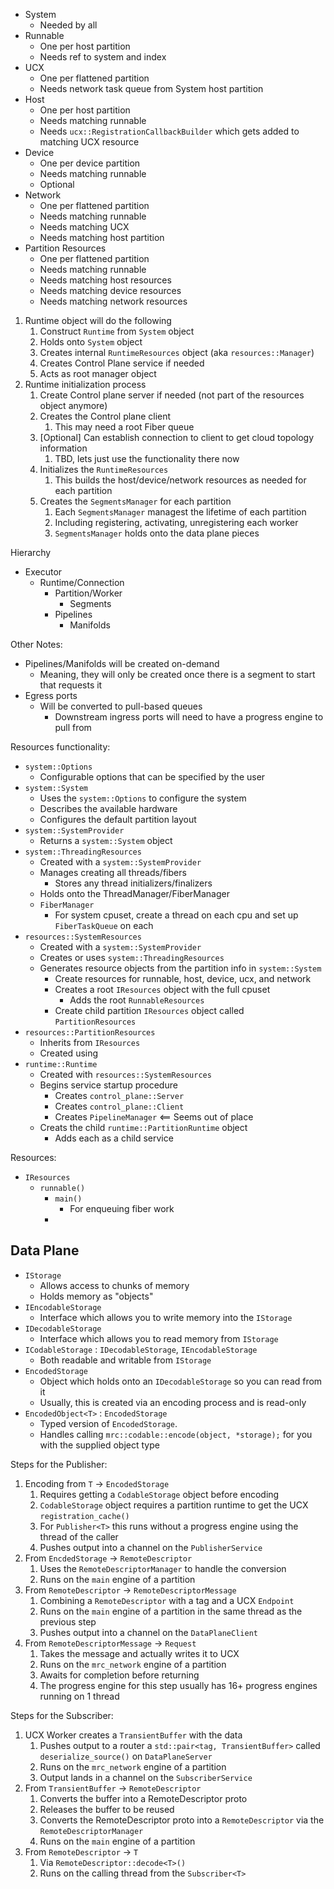 - System
  - Needed by all
- Runnable
  - One per host partition
  - Needs ref to system and index
- UCX
  - One per flattened partition
  - Needs network task queue from System host partition
- Host
  - One per host partition
  - Needs matching runnable
  - Needs `ucx::RegistrationCallbackBuilder` which gets added to matching UCX resource
- Device
  - One per device partition
  - Needs matching runnable
  - Optional
- Network
  - One per flattened partition
  - Needs matching runnable
  - Needs matching UCX
  - Needs matching host partition
- Partition Resources
  - One per flattened partition
  - Needs matching runnable
  - Needs matching host resources
  - Needs matching device resources
  - Needs matching network resources


1. Runtime object will do the following
   1. Construct `Runtime` from `System` object
   2. Holds onto `System` object
   3. Creates internal `RuntimeResources` object (aka `resources::Manager`)
   4. Creates Control Plane service if needed
   5. Acts as root manager object
2. Runtime initialization process
   1. Create Control plane server if needed (not part of the resources object anymore)
   2. Creates the Control plane client
      1. This may need a root Fiber queue
   3. [Optional] Can establish connection to client to get cloud topology information
      1. TBD, lets just use the functionality there now
   4. Initializes the `RuntimeResources`
      1. This builds the host/device/network resources as needed for each partition
   5. Creates the `SegmentsManager` for each partition
      1. Each `SegmentsManager` managest the lifetime of each partition
      2. Including registering, activating, unregistering each worker
      3. `SegmentsManager` holds onto the data plane pieces


Hierarchy
- Executor
  - Runtime/Connection
    - Partition/Worker
      - Segments
    - Pipelines
      - Manifolds


Other Notes:
- Pipelines/Manifolds will be created on-demand
  - Meaning, they will only be created once there is a segment to start that requests it
- Egress ports
  - Will be converted to pull-based queues
    - Downstream ingress ports will need to have a progress engine to pull from

Resources functionality:
- `system::Options`
  - Configurable options that can be specified by the user
- `system::System`
  - Uses the `system::Options` to configure the system
  - Describes the available hardware
  - Configures the default partition layout
- `system::SystemProvider`
  - Returns a `system::System` object
- `system::ThreadingResources`
  - Created with a `system::SystemProvider`
  - Manages creating all threads/fibers
    - Stores any thread initializers/finalizers
  - Holds onto the ThreadManager/FiberManager
  - `FiberManager`
    - For system cpuset, create a thread on each cpu and set up `FiberTaskQueue` on each
- `resources::SystemResources`
  - Created with a `system::SystemProvider`
  - Creates or uses `system::ThreadingResources`
  - Generates resource objects from the partition info in `system::System`
    - Create resources for runnable, host, device, ucx, and network
    - Creates a root `IResources` object with the full cpuset
      - Adds the root `RunnableResources`
    - Create child partition `IResources` object called `PartitionResources`
- `resources::PartitionResources`
  - Inherits from `IResources`
  - Created using
- `runtime::Runtime`
  - Created with `resources::SystemResources`
  - Begins service startup procedure
    - Creates `control_plane::Server`
    - Creates `control_plane::Client`
    - Creates `PipelineManager` <== Seems out of place
  - Creats the child `runtime::PartitionRuntime` object
    - Adds each as a child service

Resources:
- `IResources`
  - `runnable()`
    - `main()`
      - For enqueuing fiber work
    -


## Data Plane

- `IStorage`
  - Allows access to chunks of memory
  - Holds memory as "objects"
- `IEncodableStorage`
  - Interface which allows you to write memory into the `IStorage`
- `IDecodableStorage`
  - Interface which allows you to read memory from `IStorage`
- `ICodableStorage` : `IDecodableStorage`, `IEncodableStorage`
  - Both readable and writable from `IStorage`
- `EncodedStorage`
  - Object which holds onto an `IDecodableStorage` so you can read from it
  - Usually, this is created via an encoding process and is read-only
- `EncodedObject<T>` : `EncodedStorage`
  - Typed version of `EncodedStorage`.
  - Handles calling `mrc::codable::encode(object, *storage);` for you with the supplied object type

Steps for the Publisher:
1. Encoding from `T` -> `EncodedStorage`
   1. Requires getting a `CodableStorage` object before encoding
   2. `CodableStorage` object requires a partition runtime to get the UCX `registration_cache()`
   3. For `Publisher<T>` this runs without a progress engine using the thread of the caller
   4. Pushes output into a channel on the `PublisherService`
2. From `EncdedStorage` -> `RemoteDescriptor`
   1. Uses the `RemoteDescriptorManager` to handle the conversion
   2. Runs on the `main` engine of a partition
3. From `RemoteDescriptor` -> `RemoteDescriptorMessage`
   1. Combining a `RemoteDescriptor` with a tag and a UCX `Endpoint`
   2. Runs on the `main` engine of a partition in the same thread as the previous step
   3. Pushes output into a channel on the `DataPlaneClient`
4. From `RemoteDescriptorMessage` -> `Request`
   1. Takes the message and actually writes it to UCX
   2. Runs on the `mrc_network` engine of a partition
   3. Awaits for completion before returning
   4. The progress engine for this step usually has 16+ progress engines running on 1 thread

Steps for the Subscriber:
1. UCX Worker creates a `TransientBuffer` with the data
   1. Pushes output to a router a `std::pair<tag, TransientBuffer>` called `deserialize_source()` on `DataPlaneServer`
   2. Runs on the `mrc_network` engine of a partition
   3. Output lands in a channel on the `SubscriberService`
2. From `TransientBuffer` -> `RemoteDescriptor`
   1. Converts the buffer into a RemoteDescriptor proto
   2. Releases the buffer to be reused
   3. Converts the RemoteDescriptor proto into a `RemoteDescriptor` via the `RemoteDescriptorManager`
   4. Runs on the `main` engine of a partition
3. From `RemoteDescriptor` -> `T`
   1. Via `RemoteDescriptor::decode<T>()`
   2. Runs on the calling thread from the `Subscriber<T>`

